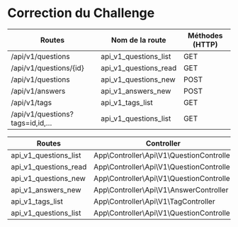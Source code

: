 # Correction du Challenge

| Routes | Nom de la route | Méthodes (HTTP) |
|---|---|---|
| /api/v1/questions | api_v1_questions_list | GET |
| /api/v1/questions/{id} | api_v1_questions_read | GET |
| /api/v1/questions | api_v1_questions_new | POST |
| /api/v1/answers | api_v1_answers_new | POST |
| /api/v1/tags                   | api_v1_tags_list | GET |
| /api/v1/questions?tags=id,id,… | api_v1_questions_list | GET |


| Routes | Controller | ->méthode() |
|---|---|---|
| api_v1_questions_list | App\Controller\Api\V1\QuestionController | ->list() |
| api_v1_questions_read | App\Controller\Api\V1\QuestionController | ->read() |
| api_v1_questions_new | App\Controller\Api\V1\QuestionController | ->new() |
| api_v1_answers_new | App\Controller\Api\V1\AnswerController | ->new() |
| api_v1_tags_list | App\Controller\Api\V1\TagController | ->list() |
| api_v1_questions_list | App\Controller\Api\V1\QuestionController | ->list() |
